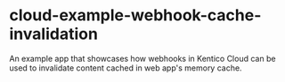 # cloud-example-webhook-cache-invalidation
An example app that showcases how webhooks in Kentico Cloud can be used to invalidate content cached in web app's memory cache.
